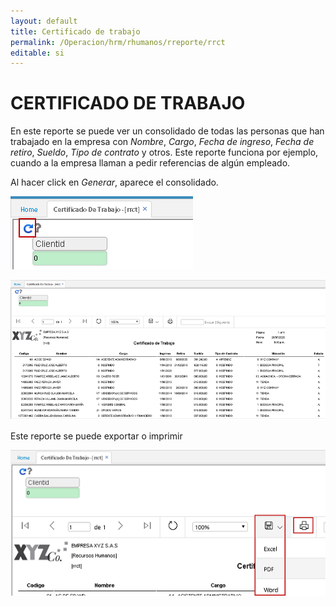 ```yaml
---
layout: default
title: Certificado de trabajo
permalink: /Operacion/hrm/rhumanos/rreporte/rrct
editable: si
---
```


# CERTIFICADO DE TRABAJO    

En este reporte se puede ver un consolidado de todas las personas que han trabajado en la empresa con _Nombre_, _Cargo_, _Fecha de ingreso_, _Fecha de retiro_, _Sueldo_, _Tipo de contrato_ y otros.  Este reporte funciona por ejemplo, cuando a la empresa llaman a pedir referencias de algún empleado.  

Al hacer click en _Generar_, aparece el consolidado.  

![](rrct.png)  

![](rrct1.png)  

Este reporte se puede exportar o imprimir  

![](rrct2.png)


